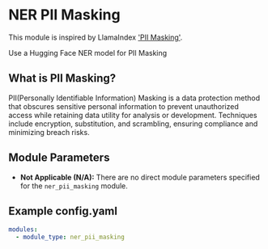 # NER PII Masking

This module is inspired by
LlamaIndex ['PII Masking'](https://docs.llamaindex.ai/en/stable/examples/node_postprocessor/PII/#option-1-use-ner-model-for-pii-masking).

Use a Hugging Face NER model for PII Masking

## What is PII Masking?

PII(Personally Identifiable Information) Masking is a data protection method that obscures sensitive personal
information to prevent unauthorized access while retaining data utility for analysis or development. Techniques include
encryption, substitution, and scrambling, ensuring compliance and minimizing breach risks.

## **Module Parameters**

- **Not Applicable (N/A):** There are no direct module parameters specified for the `ner_pii_masking` module.

## **Example config.yaml**

```yaml
modules:
  - module_type: ner_pii_masking
```
